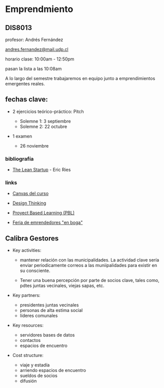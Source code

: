 # Emprendmiento

## DIS8013

profesor: Andrés Fernández

andres.fernandez@mail.udp.cl

horario clase: 10:00am - 12:50pm

pasan la lista a las 10:08am

A lo largo del semestre trabajaremos en equipo junto a emprendimientos emergentes reales.

## fechas clave:

- 2 ejercicios teórico-práctico: Pitch
  - Solemne 1: 3 septiembre
  - Solemne 2: 22 octubre

- 1 examen
  - 26 noviembre



### bibliografía 

- [The Lean Startup](https://theleanstartup.com) - Eric Ries

### links

- [Canvas del curso](https://udp.instructure.com/courses/38509)
 
- [Design Thinking](https://www.interaction-design.org/literature/topics/design-thinking)

- [Proyect Based Learning (PBL)](https://www.pblworks.org/what-is-pbl)

- [Feria de emrendedores "en boga"](https://www.casacostanera.cl/noticias/feria-al-cateo)

## Calibra Gestores

- Key activities:
  - mantener relación con las municipalidades. La actividad clave sería enviar periodicamente correos a las muniipalidades para existir en su consciente.

  - Tener una buena percepción por parte de socios clave, tales como, pdtes juntas vecinales, viejas sapas, etc.

- Key partners: 
  - presidentes juntas vecinales
  - personas de alta estima social
  - líderes comunales

- Key resources:
  - servidores bases de datos
  - contactos
  - espacios de encuentro

- Cost structure:
  - viaje y estadía
  - arriendo espacios de encuentro
  - sueldos de socios
  - difusión